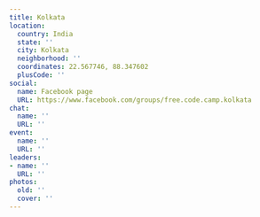 ```yaml
---
title: Kolkata
location:
  country: India
  state: ''
  city: Kolkata
  neighborhood: ''
  coordinates: 22.567746, 88.347602
  plusCode: ''
social:
  name: Facebook page
  URL: https://www.facebook.com/groups/free.code.camp.kolkata
chat:
  name: ''
  URL: ''
event:
  name: ''
  URL: ''
leaders:
- name: ''
  URL: ''
photos:
  old: ''
  cover: ''
---
```

